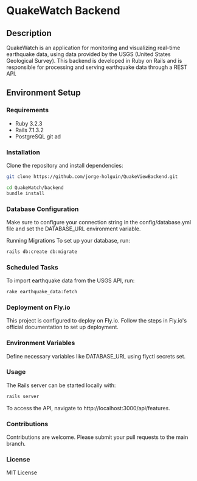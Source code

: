 # QuakeWatch Backend

## Description
QuakeWatch is an application for monitoring and visualizing real-time earthquake data, using data provided by the USGS (United States Geological Survey). This backend is developed in Ruby on Rails and is responsible for processing and serving earthquake data through a REST API.

## Environment Setup
### Requirements
- Ruby 3.2.3
- Rails 7.1.3.2
- PostgreSQL
git ad
### Installation
Clone the repository and install dependencies:
```bash
git clone https://github.com/jorge-holguin/QuakeViewBackend.git
```
```bash
cd QuakeWatch/backend
bundle install
```

### Database Configuration
Make sure to configure your connection string in the config/database.yml file and set the DATABASE_URL environment variable.

Running Migrations
To set up your database, run:

```bash
rails db:create db:migrate
```

### Scheduled Tasks
To import earthquake data from the USGS API, run:

```bash
rake earthquake_data:fetch
```
### Deployment on Fly.io
This project is configured to deploy on Fly.io. Follow the steps in Fly.io's official documentation to set up deployment.

### Environment Variables
Define necessary variables like DATABASE_URL using flyctl secrets set.

### Usage
The Rails server can be started locally with:

```bash
rails server
```

To access the API, navigate to http://localhost:3000/api/features.

### Contributions
Contributions are welcome. Please submit your pull requests to the main branch.

### License
MIT License